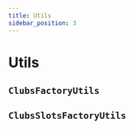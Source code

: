 ```yaml
---
title: Utils
sidebar_position: 3
---
```


# Utils

## `ClubsFactoryUtils`

## `ClubsSlotsFactoryUtils`
